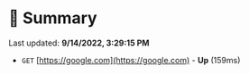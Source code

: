 # 📖 Summary
Last updated: **9/14/2022, 3:29:15 PM**

- `GET` [https://google.com](https://google.com) - **Up** (159ms)
